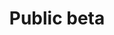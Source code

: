 ---
tags: false
layout: collection
title: Public beta
description: How we created prototypes to test our prioritised hypotheses.
pagination:
  data: collections.sections
  reverse: true
  size: 50
permalink: "sections/{% if pagination.pageNumber > 0 %}page/{{ pagination.pageNumber + 1 }}{% endif %}/"
eleventyComputed:
  eleventyNavigation:
    key: "{{ title }}"
    excerpt: "{{ description }}"
    parent: home
---